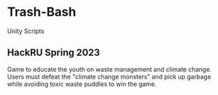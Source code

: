 # Trash-Bash
Unity Scripts


## HackRU Spring 2023 
Game to educate the youth on waste management and climate change. Users must defeat the "climate change monsters" and pick up garbage while avoiding toxic waste puddles to win the game.
